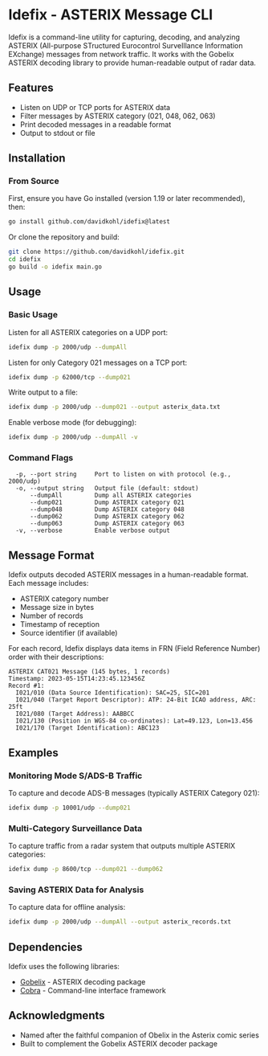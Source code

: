 # Idefix - ASTERIX Message CLI

Idefix is a command-line utility for capturing, decoding, and analyzing ASTERIX (All-purpose STructured Eurocontrol SurveIllance Information EXchange) messages from network traffic. It works with the Gobelix ASTERIX decoding library to provide human-readable output of radar data.

## Features

- Listen on UDP or TCP ports for ASTERIX data
- Filter messages by ASTERIX category (021, 048, 062, 063)
- Print decoded messages in a readable format
- Output to stdout or file

## Installation

### From Source

First, ensure you have Go installed (version 1.19 or later recommended), then:

```bash
go install github.com/davidkohl/idefix@latest
```

Or clone the repository and build:

```bash
git clone https://github.com/davidkohl/idefix.git
cd idefix
go build -o idefix main.go
```

## Usage

### Basic Usage

Listen for all ASTERIX categories on a UDP port:

```bash
idefix dump -p 2000/udp --dumpAll
```

Listen for only Category 021 messages on a TCP port:

```bash
idefix dump -p 62000/tcp --dump021
```

Write output to a file:

```bash
idefix dump -p 2000/udp --dump021 --output asterix_data.txt
```

Enable verbose mode (for debugging):

```bash
idefix dump -p 2000/udp --dumpAll -v
```

### Command Flags

```
  -p, --port string     Port to listen on with protocol (e.g., 2000/udp)
  -o, --output string   Output file (default: stdout)
      --dumpAll         Dump all ASTERIX categories
      --dump021         Dump ASTERIX category 021
      --dump048         Dump ASTERIX category 048
      --dump062         Dump ASTERIX category 062
      --dump063         Dump ASTERIX category 063
  -v, --verbose         Enable verbose output
```

## Message Format

Idefix outputs decoded ASTERIX messages in a human-readable format. Each message includes:

- ASTERIX category number
- Message size in bytes
- Number of records
- Timestamp of reception
- Source identifier (if available)

For each record, Idefix displays data items in FRN (Field Reference Number) order with their descriptions:

```
ASTERIX CAT021 Message (145 bytes, 1 records)
Timestamp: 2023-05-15T14:23:45.123456Z
Record #1:
  I021/010 (Data Source Identification): SAC=25, SIC=201
  I021/040 (Target Report Descriptor): ATP: 24-Bit ICAO address, ARC: 25ft
  I021/080 (Target Address): AABBCC
  I021/130 (Position in WGS-84 co-ordinates): Lat=49.123, Lon=13.456
  I021/170 (Target Identification): ABC123
```

## Examples

### Monitoring Mode S/ADS-B Traffic

To capture and decode ADS-B messages (typically ASTERIX Category 021):

```bash
idefix dump -p 10001/udp --dump021
```

### Multi-Category Surveillance Data

To capture traffic from a radar system that outputs multiple ASTERIX categories:

```bash
idefix dump -p 8600/tcp --dump021 --dump062
```

### Saving ASTERIX Data for Analysis

To capture data for offline analysis:

```bash
idefix dump -p 2000/udp --dumpAll --output asterix_records.txt
```

## Dependencies

Idefix uses the following libraries:

- [Gobelix](https://github.com/davidkohl/gobelix) - ASTERIX decoding package
- [Cobra](https://github.com/spf13/cobra) - Command-line interface framework


## Acknowledgments

- Named after the faithful companion of Obelix in the Asterix comic series
- Built to complement the Gobelix ASTERIX decoder package